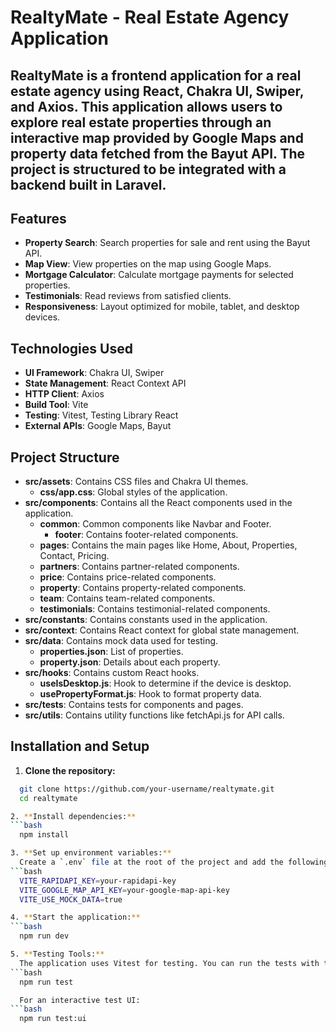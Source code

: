 # RealtyMate - Real Estate Agency Application

## RealtyMate is a frontend application for a real estate agency using React, Chakra UI, Swiper, and Axios. This application allows users to explore real estate properties through an interactive map provided by Google Maps and property data fetched from the Bayut API. The project is structured to be integrated with a backend built in Laravel.

## Features

- **Property Search**: Search properties for sale and rent using the Bayut API.
- **Map View**: View properties on the map using Google Maps.
- **Mortgage Calculator**: Calculate mortgage payments for selected properties.
- **Testimonials**: Read reviews from satisfied clients.
- **Responsiveness**: Layout optimized for mobile, tablet, and desktop devices.

## Technologies Used

- **UI Framework**: Chakra UI, Swiper
- **State Management**: React Context API
- **HTTP Client**: Axios
- **Build Tool**: Vite
- **Testing**: Vitest, Testing Library React
- **External APIs**: Google Maps, Bayut

## Project Structure

- **src/assets**: Contains CSS files and Chakra UI themes.
  - **css/app.css**: Global styles of the application.
- **src/components**: Contains all the React components used in the application.
  - **common**: Common components like Navbar and Footer.
    - **footer**: Contains footer-related components.
  - **pages**: Contains the main pages like Home, About, Properties, Contact, Pricing.
  - **partners**: Contains partner-related components.
  - **price**: Contains price-related components.
  - **property**: Contains property-related components.
  - **team**: Contains team-related components.
  - **testimonials**: Contains testimonial-related components.
- **src/constants**: Contains constants used in the application.
- **src/context**: Contains React context for global state management.
- **src/data**: Contains mock data used for testing.
  - **properties.json**: List of properties.
  - **property.json**: Details about each property.
- **src/hooks**: Contains custom React hooks.
  - **useIsDesktop.js**: Hook to determine if the device is desktop.
  - **usePropertyFormat.js**: Hook to format property data.
- **src/tests**: Contains tests for components and pages.
- **src/utils**: Contains utility functions like fetchApi.js for API calls.

## Installation and Setup

1. **Clone the repository:**
```bash
  git clone https://github.com/your-username/realtymate.git
  cd realtymate

2. **Install dependencies:**
```bash
  npm install

3. **Set up environment variables:**
  Create a `.env` file at the root of the project and add the following variables:
```bash
  VITE_RAPIDAPI_KEY=your-rapidapi-key
  VITE_GOOGLE_MAP_API_KEY=your-google-map-api-key
  VITE_USE_MOCK_DATA=true

4. **Start the application:**
```bash
  npm run dev

5. **Testing Tools:**
  The application uses Vitest for testing. You can run the tests with the command:
```bash
  npm run test

  For an interactive test UI:
```bash
  npm run test:ui
